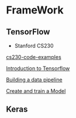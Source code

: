 # FrameWork

## TensorFlow

- Stanford CS230

[cs230-code-examples](https://github.com/cs230-stanford/cs230-code-examples)

[Introduction to Tensorflow](https://cs230-stanford.github.io/tensorflow-getting-started.html)

[Building a data pipeline](https://cs230-stanford.github.io/tensorflow-input-data.html)

[Create and train a Model](https://cs230-stanford.github.io/tensorflow-model.html#putting-input_fn-and-model_fn-together)



## Keras
